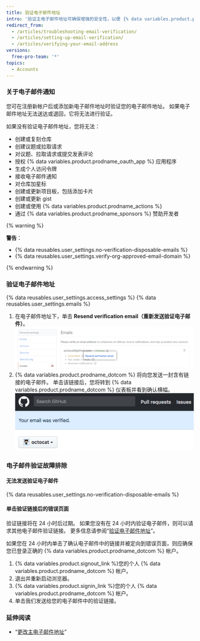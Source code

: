 ```yaml
---
title: 验证电子邮件地址
intro: '验证主电子邮件地址可确保增强的安全性，以便 {% data variables.product.prodname_dotcom %} 员工在您忘记密码时更好地协助您，并为您提供 {% data variables.product.prodname_dotcom %} 上更多功能的访问权限。'
redirect_from:
  - /articles/troubleshooting-email-verification/
  - /articles/setting-up-email-verification/
  - /articles/verifying-your-email-address
versions:
  free-pro-team: '*'
topics:
  - Accounts
---
```


### 关于电子邮件通知

您可在注册新帐户后或添加新电子邮件地址时验证您的电子邮件地址。 如果电子邮件地址无法送达或退回，它将无法进行验证。

如果没有验证电子邮件地址，您将无法：
  - 创建或复刻仓库
  - 创建议题或拉取请求
  - 对议题、拉取请求或提交发表评论
  - 授权 {% data variables.product.prodname_oauth_app %} 应用程序
  - 生成个人访问令牌
  - 接收电子邮件通知
  - 对仓库加星标
  - 创建或更新项目板，包括添加卡片
  - 创建或更新 gist
  - 创建或使用 {% data variables.product.prodname_actions %}
  - 通过 {% data variables.product.prodname_sponsors %} 赞助开发者

{% warning %}

**警告**：

- {% data reusables.user_settings.no-verification-disposable-emails %}
- {% data reusables.user_settings.verify-org-approved-email-domain %}

{% endwarning %}

### 验证电子邮件地址

{% data reusables.user_settings.access_settings %}
{% data reusables.user_settings.emails %}
1. 在电子邮件地址下，单击 **Resend verification email（重新发送验证电子邮件）**。 ![重新发送验证电子邮件链接](/assets/images/help/settings/email-verify-button.png)
4. {% data variables.product.prodname_dotcom %} 将向您发送一封含有链接的电子邮件。 单击该链接后，您将转到 {% data variables.product.prodname_dotcom %} 仪表板并看到确认横幅。 ![确认电子邮件已验证的横幅](/assets/images/help/settings/email-verification-confirmation-banner.png)

### 电子邮件验证故障排除

#### 无法发送验证电子邮件

{% data reusables.user_settings.no-verification-disposable-emails %}

#### 单击验证链接后的错误页面

验证链接将在 24 小时后过期。 如果您没有在 24 小时内验证电子邮件，则可以请求其他电子邮件验证链接。 更多信息请参阅“[验证电子邮件地址](/articles/verifying-your-email-address)”。

如果您在 24 小时内单击了确认电子邮件中的链接并被定向到错误页面，则应确保您已登录正确的 {% data variables.product.prodname_dotcom %} 帐户。

1. {% data variables.product.signout_link %}您的个人 {% data variables.product.prodname_dotcom %} 帐户。
2. 退出并重新启动浏览器。
3. {% data variables.product.signin_link %}您的个人 {% data variables.product.prodname_dotcom %} 帐户。
4. 单击我们发送给您的电子邮件中的验证链接。

### 延伸阅读

- “[更改主电子邮件地址](/articles/changing-your-primary-email-address)”
